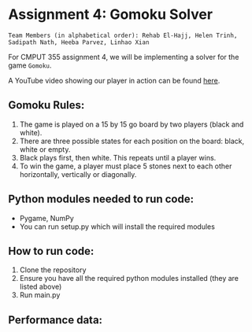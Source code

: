 # Assignment 4: Gomoku Solver 
`Team Members (in alphabetical order): Rehab El-Hajj, Helen Trinh, Sadipath Nath, Heeba Parvez, Linhao Xian`

For CMPUT 355 assignment 4, we will be implementing a solver for the game `Gomoku`. 

A YouTube video showing our player in action can be found [here]().

## Gomoku Rules: 
1. The game is played on a 15 by 15 go board by two players (black and white).
2. There are three possible states for each position on the board: black, white or empty.
3. Black plays first, then white. This repeats until a player wins. 
4. To win the game, a player must place 5 stones next to each other horizontally, vertically or diagonally.

## Python modules needed to run code:
* Pygame, NumPy 
* You can run setup.py which will install the required modules 

## How to run code:

1. Clone the repository 
2. Ensure you have all the required python modules installed (they are listed above) 
3. Run main.py 

## Performance data:
